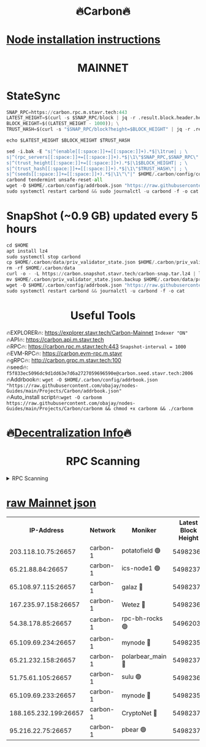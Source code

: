 <h1 align="center"> 🔥Carbon🔥</h1>

[Node installation instructions](https://github.com/obajay/nodes-Guides/tree/main/Projects/Carbon)
=
<h1 align="center"> MAINNET</h1>

# StateSync
```python
SNAP_RPC=https://carbon.rpc.m.stavr.tech:443
LATEST_HEIGHT=$(curl -s $SNAP_RPC/block | jq -r .result.block.header.height); \
BLOCK_HEIGHT=$((LATEST_HEIGHT - 1000)); \
TRUST_HASH=$(curl -s "$SNAP_RPC/block?height=$BLOCK_HEIGHT" | jq -r .result.block_id.hash)

echo $LATEST_HEIGHT $BLOCK_HEIGHT $TRUST_HASH

sed -i.bak -E "s|^(enable[[:space:]]+=[[:space:]]+).*$|\1true| ; \
s|^(rpc_servers[[:space:]]+=[[:space:]]+).*$|\1\"$SNAP_RPC,$SNAP_RPC\"| ; \
s|^(trust_height[[:space:]]+=[[:space:]]+).*$|\1$BLOCK_HEIGHT| ; \
s|^(trust_hash[[:space:]]+=[[:space:]]+).*$|\1\"$TRUST_HASH\"| ; \
s|^(seeds[[:space:]]+=[[:space:]]+).*$|\1\"\"|" $HOME/.carbon/config/config.toml
carbond tendermint unsafe-reset-all
wget -O $HOME/.carbon/config/addrbook.json "https://raw.githubusercontent.com/obajay/nodes-Guides/main/Projects/Carbon/addrbook.json"
sudo systemctl restart carbond && sudo journalctl -u carbond -f -o cat
```
# SnapShot (~0.9 GB) updated every 5 hours
```python
cd $HOME
apt install lz4
sudo systemctl stop carbond
cp $HOME/.carbon/data/priv_validator_state.json $HOME/.carbon/priv_validator_state.json.backup
rm -rf $HOME/.carbon/data
curl -o - -L https://carbon.snapshot.stavr.tech/carbon-snap.tar.lz4 | lz4 -c -d - | tar -x -C $HOME/.carbon --strip-components 2
mv $HOME/.carbon/priv_validator_state.json.backup $HOME/.carbon/data/priv_validator_state.json
wget -O $HOME/.carbon/config/addrbook.json "https://raw.githubusercontent.com/obajay/nodes-Guides/main/Projects/Carbon/addrbook.json"
sudo systemctl restart carbond && journalctl -u carbond -f -o cat
```

 <h1 align="center"> Useful Tools</h1>

🔥EXPLORER🔥:     https://explorer.stavr.tech/Carbon-Mainnet        `Indexer "ON"` \
🔥API🔥:          https://carbon.api.m.stavr.tech \
🔥RPC🔥:          https://carbon.rpc.m.stavr.tech:443              `Snapshot-interval = 1000` \
🔥EVM-RPC🔥:      https://carbon.evm-rpc.m.stavr \
🔥gRPC🔥:         http://carbon.grpc.m.stavr.tech:100 \
🔥seed🔥:      `f5f833ec5096dc9d1dd63e7d6a2727059696590e@carbon.seed.stavr.tech:2006` \
🔥Addrbook🔥:  `wget -O $HOME/.carbon/config/addrbook.json "https://raw.githubusercontent.com/obajay/nodes-Guides/main/Projects/Carbon/addrbook.json"` \
🔥Auto_install script🔥:`wget -O carbonm https://raw.githubusercontent.com/obajay/nodes-Guides/main/Projects/Carbon/carbonm && chmod +x carbonm && ./carbonm`

🔥[Decentralization Info](https://github.com/obajay/StateSync-snapshots/tree/main/Projects/Carbon/Decentralization)🔥
=
<h1 align="center"> RPC Scanning</h1>

<details>
<summary>RPC Scanning</summary>

<h2 align="center"> We scan nodes in real time every 4 hours. And we provide the final result of RPC endpoints.
We cannot influence the operation of these nodes in any way. </h2>


```python
If Voting Power is higher than 0 --> then the Node is a validator of the network and may be subject to attack and be a potential threat to the chain.
```
```python
We marked such validators with a red symbol
```

</details>

[raw Mainnet json](https://rpc-check.carbonm.stavr.tech/carbonm/rpc-carbonm-result.json)
=


<table><tr><th>IP-Address</th><th>Network</th><th>Moniker</th><th>Latest Block Height</th><th>Earliest Block Height</th><th>Catching Up</th><th>Tx Index</th><th>Voting Power</th><th>Scan Time</th></tr><tr><td>203.118.10.75:26657</td><td>carbon-1</td><td>potatofield 🟢</td><td>54982363</td><td>21164241</td><td>False</td><td>on</td><td>0</td><td>2024-03-17T08:20:19.713442437UTC</td></tr><tr><td>65.21.88.84:26657</td><td>carbon-1</td><td>ics-node1 🟢</td><td>54982373</td><td>21164241</td><td>False</td><td>off</td><td>0</td><td>2024-03-17T08:20:43.827995248UTC</td></tr><tr><td>65.108.97.115:26657</td><td>carbon-1</td><td>galaz 🔴</td><td>54982377</td><td>47374001</td><td>False</td><td>on</td><td>10572594632</td><td>2024-03-17T08:20:52.265236666UTC</td></tr><tr><td>167.235.97.158:26657</td><td>carbon-1</td><td>Wetez 🔴</td><td>54982366</td><td>48067570</td><td>False</td><td>on</td><td>1374147039</td><td>2024-03-17T08:20:26.025512048UTC</td></tr><tr><td>54.38.178.85:26657</td><td>carbon-1</td><td>rpc-bh-rocks 🟢</td><td>54962035</td><td>53130001</td><td>False</td><td>on</td><td>0</td><td>2024-03-17T08:21:05.290313155UTC</td></tr><tr><td>65.109.69.234:26657</td><td>carbon-1</td><td>mynode 🔴</td><td>54982356</td><td>53160001</td><td>False</td><td>off</td><td>12067729658</td><td>2024-03-17T08:20:06.604095338UTC</td></tr><tr><td>65.21.232.158:26657</td><td>carbon-1</td><td>polarbear_main 🔴</td><td>54982379</td><td>54286001</td><td>False</td><td>on</td><td>10504802289</td><td>2024-03-17T08:20:58.909777610UTC</td></tr><tr><td>51.75.61.105:26657</td><td>carbon-1</td><td>sulu 🟢</td><td>54982368</td><td>54542001</td><td>False</td><td>off</td><td>0</td><td>2024-03-17T08:20:35.080245697UTC</td></tr><tr><td>65.109.69.233:26657</td><td>carbon-1</td><td>mynode 🔴</td><td>54982355</td><td>54660001</td><td>False</td><td>off</td><td>8098301054</td><td>2024-03-17T08:20:06.310081246UTC</td></tr><tr><td>188.165.232.199:26657</td><td>carbon-1</td><td>CryptoNet 🔴</td><td>54982379</td><td>54710001</td><td>False</td><td>off</td><td>3508172627</td><td>2024-03-17T08:20:58.603313367UTC</td></tr><tr><td>95.216.22.75:26657</td><td>carbon-1</td><td>pbear 🟢</td><td>54982371</td><td>54930001</td><td>False</td><td>on</td><td>0</td><td>2024-03-17T08:20:39.453728003UTC</td></tr></table>
